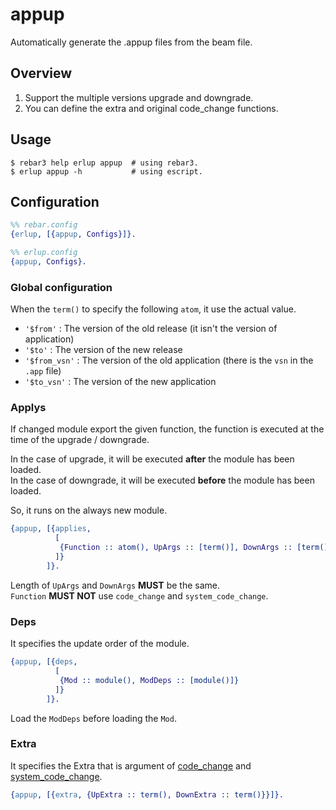 appup
==========
Automatically generate the .appup files from the beam file.

## Overview

1. Support the multiple versions upgrade and downgrade.
2. You can define the extra and original code_change functions.

## Usage

```
$ rebar3 help erlup appup  # using rebar3.
$ erlup appup -h           # using escript.
```

## Configuration

```erlang
%% rebar.config
{erlup, [{appup, Configs}]}.

%% erlup.config
{appup, Configs}.
```

### Global configuration

When the `term()` to specify the following `atom`, it use the actual value.

- `'$from'`     : The version of the old release (it isn't the version of application)
- `'$to'`       : The version of the new release
- `'$from_vsn'` : The version of the old application (there is the `vsn` in the `.app` file)
- `'$to_vsn'`   : The version of the new application

### Applys

If changed module export the given function, the function is executed at the time of the upgrade / downgrade.

In the case of upgrade, it will be executed **after** the module has been loaded.  
In the case of downgrade, it will be executed **before** the module has been loaded.

So, it runs on the always new module.

```erlang
{appup, [{applies,
          [
           {Function :: atom(), UpArgs :: [term()], DownArgs :: [term()]}
          ]}
        ]}.
```

Length of `UpArgs` and `DownArgs` **MUST** be the same.  
`Function` **MUST NOT** use `code_change` and `system_code_change`.

### Deps

It specifies the update order of the module.

```erlang
{appup, [{deps,
          [
           {Mod :: module(), ModDeps :: [module()]}
          ]}
        ]}.
```

Load the `ModDeps` before loading the `Mod`.

### Extra

It specifies the Extra that is argument of [code_change](http://erlang.org/doc/man/gen_server.html#Module:code_change-3) and
 [system_code_change](http://erlang.org/doc/man/sys.html#Mod:system_code_change-4).

```erlang
{appup, [{extra, {UpExtra :: term(), DownExtra :: term()}}]}.
```
